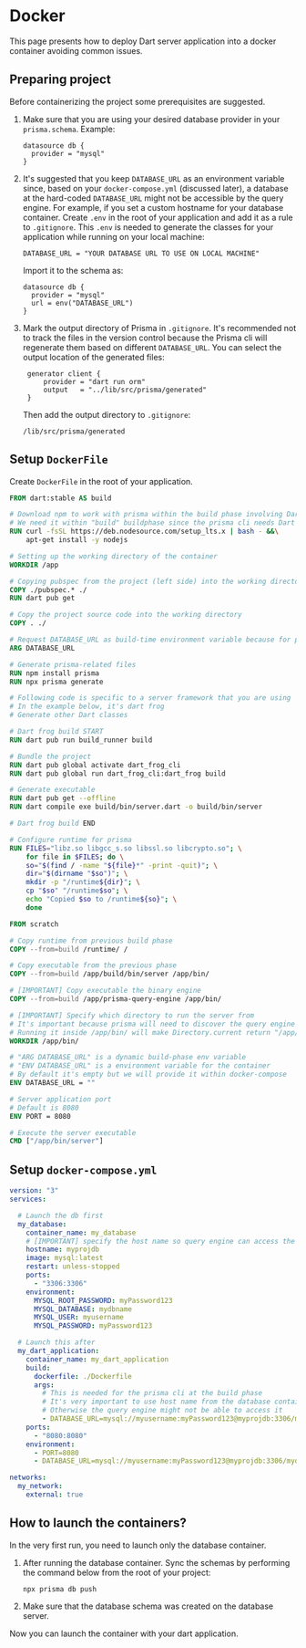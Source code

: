 # Docker

This page presents how to deploy Dart server application into a docker container avoiding common issues.

## Preparing project
Before containerizing the project some prerequisites are suggested.
1. Make sure that you are using your desired database provider in your `prisma.schema`. Example:
    ```prisma
    datasource db {
      provider = "mysql"
    }
    ```
2. It's suggested that you keep `DATABASE_URL` as an environment variable since, based on your `docker-compose.yml`
   (discussed later), a database at the hard-coded `DATABASE_URL` might not be accessible by the query engine. For example, if
    you set a custom hostname for your database container. Create `.env` in the root of your application and add it
   as a rule to `.gitignore`. This `.env` is needed to generate the classes for your application while running on your local machine:
   
   ```env
   DATABASE_URL = "YOUR DATABASE URL TO USE ON LOCAL MACHINE"
   ```   

   Import it to the schema as:
    ```prisma
    datasource db {
      provider = "mysql"
      url = env("DATABASE_URL")
    }
    ```
3. Mark the output directory of Prisma in `.gitignore`. It's recommended not to track
   the files in the version control because the Prisma cli will regenerate them based on different `DATABASE_URL`.
   You can select the output location of the generated files:
   ```prisma
    generator client {
        provider = "dart run orm"
        output   = "../lib/src/prisma/generated"
    }
   ```
   Then add the output directory to `.gitignore`:
   ```gitignore
   /lib/src/prisma/generated
   ```

## Setup `DockerFile`
Create `DockerFile` in the root of your application.
```dockerfile
FROM dart:stable AS build

# Download npm to work with prisma within the build phase involving Dart
# We need it within "build" buildphase since the prisma cli needs Dart to be installed too to run "dart run orm"
RUN curl -fsSL https://deb.nodesource.com/setup_lts.x | bash - &&\
    apt-get install -y nodejs 

# Setting up the working directory of the container
WORKDIR /app

# Copying pubspec from the project (left side) into the working directory of the container
COPY ./pubspec.* ./
RUN dart pub get

# Copy the project source code into the working directory
COPY . ./

# Request DATABASE_URL as build-time environment variable because for prisma cli to read it
ARG DATABASE_URL

# Generate prisma-related files
RUN npm install prisma
RUN npx prisma generate

# Following code is specific to a server framework that you are using
# In the example below, it's dart frog
# Generate other Dart classes

# Dart frog build START
RUN dart pub run build_runner build

# Bundle the project
RUN dart pub global activate dart_frog_cli
RUN dart pub global run dart_frog_cli:dart_frog build

# Generate executable
RUN dart pub get --offline
RUN dart compile exe build/bin/server.dart -o build/bin/server

# Dart frog build END

# Configure runtime for prisma
RUN FILES="libz.so libgcc_s.so libssl.so libcrypto.so"; \
    for file in $FILES; do \
    so="$(find / -name "${file}*" -print -quit)"; \
    dir="$(dirname "$so")"; \
    mkdir -p "/runtime${dir}"; \
    cp "$so" "/runtime$so"; \
    echo "Copied $so to /runtime${so}"; \
    done 

FROM scratch

# Copy runtime from previous build phase
COPY --from=build /runtime/ /

# Copy executable from the previous phase
COPY --from=build /app/build/bin/server /app/bin/

# [IMPORTANT] Copy executable the binary engine
COPY --from=build /app/prisma-query-engine /app/bin/

# [IMPORTANT] Specify which directory to run the server from
# It's important because prisma will need to discover the query engine referring to Directory.current
# Running it inside /app/bin/ will make Directory.current return "/app/bin/" so it can discover the query engine placed in the same directory
WORKDIR /app/bin/

# "ARG DATABASE_URL" is a dynamic build-phase env variable
# "ENV DATABASE_URL" is a environment variable for the container
# By default it's empty but we will provide it within docker-compose
ENV DATABASE_URL = ""

# Server application port
# Default is 8080
ENV PORT = 8080

# Execute the server executable
CMD ["/app/bin/server"]
```

## Setup `docker-compose.yml`
```yml
version: "3"
services:

  # Launch the db first
  my_database:
    container_name: my_database
    # [IMPORTANT] specify the host name so query engine can access the database referring to the host name
    hostname: myprojdb
    image: mysql:latest
    restart: unless-stopped
    ports:
      - "3306:3306"
    environment:
      MYSQL_ROOT_PASSWORD: myPassword123
      MYSQL_DATABASE: mydbname
      MYSQL_USER: myusername
      MYSQL_PASSWORD: myPassword123

  # Launch this after
  my_dart_application:
    container_name: my_dart_application
    build:
      dockerfile: ./Dockerfile
      args:
        # This is needed for the prisma cli at the build phase
        # It's very important to use host name from the database container
        # Otherwise the query engine might not be able to access it
        - DATABASE_URL=mysql://myusername:myPassword123@myprojdb:3306/mydbname
    ports:
      - "8080:8080"
    environment:
      - PORT=8080
      - DATABASE_URL=mysql://myusername:myPassword123@myprojdb:3306/mydbname

networks:
  my_network:
    external: true
```
## How to launch the containers?
In the very first run, you need to launch only the database container.
1. After running the database container. Sync the schemas by performing the command below from the root of your project:
   ```
   npx prisma db push
   ```
2. Make sure that the database schema was created on the database server.

Now you can launch the container with your dart application.
